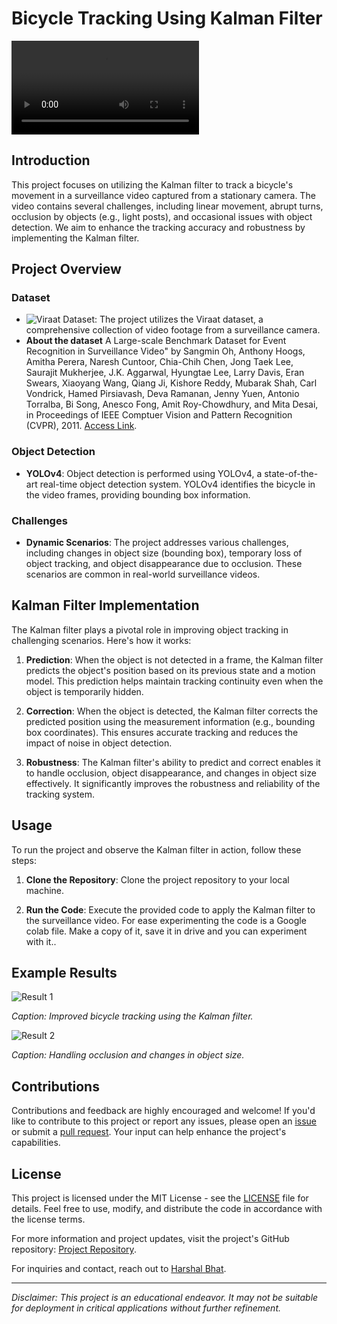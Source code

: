# Bicycle Tracking Using Kalman Filter

![Bicycle Tracking](images\track.mp4)

## Introduction

This project focuses on utilizing the Kalman filter to track a bicycle's movement in a surveillance video captured from a stationary camera. The video contains several challenges, including linear movement, abrupt turns, occlusion by objects (e.g., light posts), and occasional issues with object detection. We aim to enhance the tracking accuracy and robustness by implementing the Kalman filter.

## Project Overview

### Dataset
- ![**Viraat Dataset**](https://viratdata.org): The project utilizes the Viraat dataset, a comprehensive collection of video footage from a surveillance camera.
- **About the dataset**
A Large-scale Benchmark Dataset for Event Recognition in Surveillance Video" by Sangmin Oh, Anthony Hoogs, Amitha Perera, Naresh Cuntoor, Chia-Chih Chen, Jong Taek Lee, Saurajit Mukherjee, J.K. Aggarwal, Hyungtae Lee, Larry Davis, Eran Swears, Xiaoyang Wang, Qiang Ji, Kishore Reddy, Mubarak Shah, Carl Vondrick, Hamed Pirsiavash, Deva Ramanan, Jenny Yuen, Antonio Torralba, Bi Song, Anesco Fong, Amit Roy-Chowdhury, and Mita Desai, in Proceedings of IEEE Comptuer Vision and Pattern Recognition (CVPR), 2011.
[Access Link](https://viratdata.org). 

### Object Detection
- **YOLOv4**: Object detection is performed using YOLOv4, a state-of-the-art real-time object detection system. YOLOv4 identifies the bicycle in the video frames, providing bounding box information.

### Challenges
- **Dynamic Scenarios**: The project addresses various challenges, including changes in object size (bounding box), temporary loss of object tracking, and object disappearance due to occlusion. These scenarios are common in real-world surveillance videos.

## Kalman Filter Implementation

The Kalman filter plays a pivotal role in improving object tracking in challenging scenarios. Here's how it works:

1. **Prediction**: When the object is not detected in a frame, the Kalman filter predicts the object's position based on its previous state and a motion model. This prediction helps maintain tracking continuity even when the object is temporarily hidden.

2. **Correction**: When the object is detected, the Kalman filter corrects the predicted position using the measurement information (e.g., bounding box coordinates). This ensures accurate tracking and reduces the impact of noise in object detection.

3. **Robustness**: The Kalman filter's ability to predict and correct enables it to handle occlusion, object disappearance, and changes in object size effectively. It significantly improves the robustness and reliability of the tracking system.

## Usage

To run the project and observe the Kalman filter in action, follow these steps:

1. **Clone the Repository**: Clone the project repository to your local machine.

2. **Run the Code**: Execute the provided code to apply the Kalman filter to the surveillance video. For ease experimenting the code is a Google colab file. Make a copy of it, save it in drive and you can experiment with it..

## Example Results

![Result 1](\images\result1.png)

*Caption: Improved bicycle tracking using the Kalman filter.*

![Result 2](images\result2.png)

*Caption: Handling occlusion and changes in object size.*

## Contributions

Contributions and feedback are highly encouraged and welcome! If you'd like to contribute to this project or report any issues, please open an [issue](https://github.com/yourusername/yourproject/issues) or submit a [pull request](https://github.com/Lucifer2700/Kalman_filters/pulls). Your input can help enhance the project's capabilities.

## License

This project is licensed under the MIT License - see the [LICENSE](LICENSE) file for details. Feel free to use, modify, and distribute the code in accordance with the license terms.

For more information and project updates, visit the project's GitHub repository: [Project Repository](https://github.com/yourusername/yourproject).

For inquiries and contact, reach out to [Harshal Bhat](mailto:hbhat@wpi.edu).

---

*Disclaimer: This project is an educational endeavor. It may not be suitable for deployment in critical applications without further refinement.*
